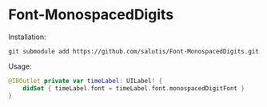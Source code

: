 # Font-MonospacedDigits

Installation:
```Shell
git submodule add https://github.com/salutis/Font-MonospacedDigits.git
```

Usage:
```Swift
@IBOutlet private var timeLabel: UILabel! {
    didSet { timeLabel.font = timeLabel.font.monospacedDigitFont }
}
```
